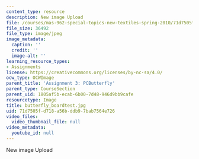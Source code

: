 ```yaml
---
content_type: resource
description: New image Upload
file: /courses/mas-962-special-topics-new-textiles-spring-2010/71d7505fd718a56bddb97bab7564e726_butterfly_boardtest.jpg
file_size: 36492
file_type: image/jpeg
image_metadata:
  caption: ''
  credit: ''
  image-alt: ''
learning_resource_types:
- Assignments
license: https://creativecommons.org/licenses/by-nc-sa/4.0/
ocw_type: OCWImage
parent_title: 'Assignment 3: PCButterfly'
parent_type: CourseSection
parent_uid: 1805af5b-ecab-6b00-7d48-946d9bb9cafe
resourcetype: Image
title: butterfly_boardtest.jpg
uid: 71d7505f-d718-a56b-ddb9-7bab7564e726
video_files:
  video_thumbnail_file: null
video_metadata:
  youtube_id: null
---
```

New image Upload